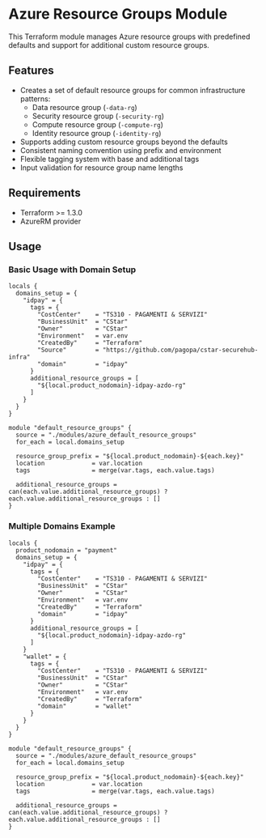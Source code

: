 # Azure Resource Groups Module

This Terraform module manages Azure resource groups with predefined defaults and support for additional custom resource groups.

## Features

- Creates a set of default resource groups for common infrastructure patterns:
  - Data resource group (`-data-rg`)
  - Security resource group (`-security-rg`)
  - Compute resource group (`-compute-rg`)
  - Identity resource group (`-identity-rg`)
- Supports adding custom resource groups beyond the defaults
- Consistent naming convention using prefix and environment
- Flexible tagging system with base and additional tags
- Input validation for resource group name lengths

## Requirements

- Terraform >= 1.3.0
- AzureRM provider

## Usage

### Basic Usage with Domain Setup

```hcl
locals {
  domains_setup = {
    "idpay" = {
      tags = {
        "CostCenter"    = "TS310 - PAGAMENTI & SERVIZI"
        "BusinessUnit"  = "CStar"
        "Owner"         = "CStar"
        "Environment"   = var.env
        "CreatedBy"     = "Terraform"
        "Source"        = "https://github.com/pagopa/cstar-securehub-infra"
        "domain"        = "idpay"
      }
      additional_resource_groups = [
        "${local.product_nodomain}-idpay-azdo-rg"
      ]
    }
  }
}

module "default_resource_groups" {
  source = "./modules/azure_default_resource_groups"
  for_each = local.domains_setup

  resource_group_prefix = "${local.product_nodomain}-${each.key}"
  location             = var.location
  tags                 = merge(var.tags, each.value.tags)

  additional_resource_groups = can(each.value.additional_resource_groups) ? each.value.additional_resource_groups : []
}
```

### Multiple Domains Example

```hcl
locals {
  product_nodomain = "payment"
  domains_setup = {
    "idpay" = {
      tags = {
        "CostCenter"    = "TS310 - PAGAMENTI & SERVIZI"
        "BusinessUnit"  = "CStar"
        "Owner"         = "CStar"
        "Environment"   = var.env
        "CreatedBy"     = "Terraform"
        "domain"        = "idpay"
      }
      additional_resource_groups = [
        "${local.product_nodomain}-idpay-azdo-rg"
      ]
    }
    "wallet" = {
      tags = {
        "CostCenter"    = "TS310 - PAGAMENTI & SERVIZI"
        "BusinessUnit"  = "CStar"
        "Owner"         = "CStar"
        "Environment"   = var.env
        "CreatedBy"     = "Terraform"
        "domain"        = "wallet"
      }
    }
  }
}

module "default_resource_groups" {
  source = "./modules/azure_default_resource_groups"
  for_each = local.domains_setup

  resource_group_prefix = "${local.product_nodomain}-${each.key}"
  location             = var.location
  tags                 = merge(var.tags, each.value.tags)

  additional_resource_groups = can(each.value.additional_resource_groups) ? each.value.additional_resource_groups : []
}
```

<!-- markdownlint-disable -->
<!-- BEGIN_TF_DOCS -->
<!-- END_TF_DOCS -->
